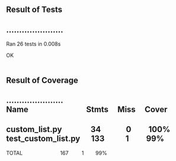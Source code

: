 ## Result of Tests
......................
----------------------------------------------------------------------
Ran 26 tests in 0.008s

OK
<br> <br>
## Result of Coverage
...................... <br>
Name &emsp;&emsp;&emsp;&emsp;&emsp;&emsp;&emsp;                Stmts&nbsp;&nbsp;&nbsp;&nbsp;   Miss&nbsp;&nbsp;&nbsp;&nbsp;  Cover
----------------------------------------
custom_list.py    &nbsp;&emsp;&emsp;&emsp;       34&emsp;&emsp;&emsp;      0&emsp;&emsp;   100%<br>
test_custom_list.py&nbsp;&nbsp;&nbsp;&nbsp;&nbsp;         133&emsp;&emsp;&nbsp;&nbsp;      1    &emsp;&emsp;99%<br>
----------------------------------------
TOTAL&emsp;&emsp;&emsp;&emsp;&emsp;&emsp;&emsp;                  167&emsp;&emsp;&nbsp;      1&emsp;&emsp;    99%
